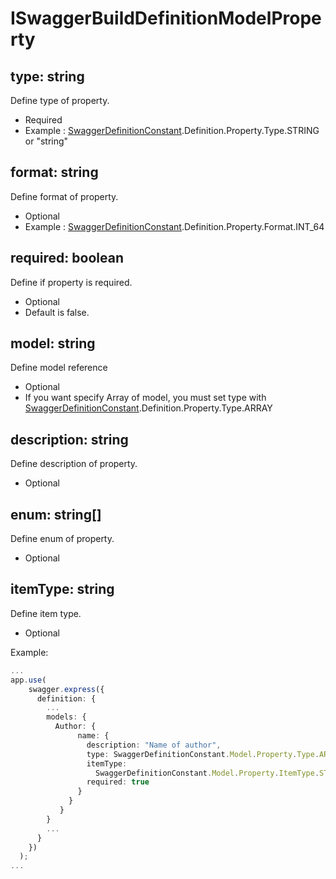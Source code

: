 # ISwaggerBuildDefinitionModelProperty

## type: string
Define type of property.
- Required
- Example : [SwaggerDefinitionConstant](./swagger-definition-constant.md).Definition.Property.Type.STRING or "string"

## format: string
Define format of property.
- Optional
- Example : [SwaggerDefinitionConstant](./swagger-definition-constant.md).Definition.Property.Format.INT_64

## required: boolean
Define if property is required.
- Optional
- Default is false.

## model: string
Define model reference
- Optional
- If you want specify Array of model, you must set type with [SwaggerDefinitionConstant](./swagger-definition-constant.md).Definition.Property.Type.ARRAY

## description: string
Define description of property.
- Optional

## enum: string[]

Define enum of property.
- Optional

## itemType: string

Define item type.
- Optional

Example:

```ts
...
app.use(
    swagger.express({
      definition: {
        ...
        models: {
          Author: {
               name: {
                 description: "Name of author",
                 type: SwaggerDefinitionConstant.Model.Property.Type.ARRAY,
                 itemType:
                   SwaggerDefinitionConstant.Model.Property.ItemType.STRING,
                 required: true
               }
             }
           }
        }
        ...
      }
    })
  );
...
```